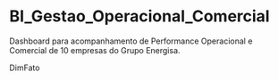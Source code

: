 # BI_Gestao_Operacional_Comercial

Dashboard para acompanhamento de Performance Operacional e Comercial de 10 empresas do Grupo Energisa.

DimFato
